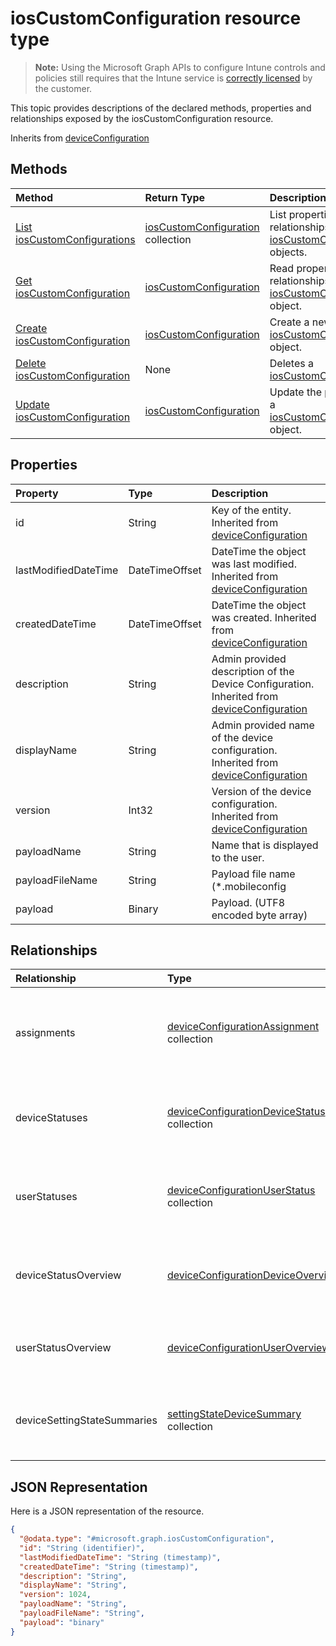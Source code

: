 # iosCustomConfiguration resource type

> **Note:** Using the Microsoft Graph APIs to configure Intune controls and policies still requires that the Intune service is [correctly licensed](https://go.microsoft.com/fwlink/?linkid=839381) by the customer.

This topic provides descriptions of the declared methods, properties and relationships exposed by the iosCustomConfiguration resource.

Inherits from [deviceConfiguration](../resources/intune_deviceconfig_deviceconfiguration.md)

## Methods
|Method|Return Type|Description|
|:---|:---|:---|
|[List iosCustomConfigurations](../api/intune_deviceconfig_ioscustomconfiguration_list.md)|[iosCustomConfiguration](../resources/intune_deviceconfig_ioscustomconfiguration.md) collection|List properties and relationships of the [iosCustomConfiguration](../resources/intune_deviceconfig_ioscustomconfiguration.md) objects.|
|[Get iosCustomConfiguration](../api/intune_deviceconfig_ioscustomconfiguration_get.md)|[iosCustomConfiguration](../resources/intune_deviceconfig_ioscustomconfiguration.md)|Read properties and relationships of the [iosCustomConfiguration](../resources/intune_deviceconfig_ioscustomconfiguration.md) object.|
|[Create iosCustomConfiguration](../api/intune_deviceconfig_ioscustomconfiguration_create.md)|[iosCustomConfiguration](../resources/intune_deviceconfig_ioscustomconfiguration.md)|Create a new [iosCustomConfiguration](../resources/intune_deviceconfig_ioscustomconfiguration.md) object.|
|[Delete iosCustomConfiguration](../api/intune_deviceconfig_ioscustomconfiguration_delete.md)|None|Deletes a [iosCustomConfiguration](../resources/intune_deviceconfig_ioscustomconfiguration.md).|
|[Update iosCustomConfiguration](../api/intune_deviceconfig_ioscustomconfiguration_update.md)|[iosCustomConfiguration](../resources/intune_deviceconfig_ioscustomconfiguration.md)|Update the properties of a [iosCustomConfiguration](../resources/intune_deviceconfig_ioscustomconfiguration.md) object.|

## Properties
|Property|Type|Description|
|:---|:---|:---|
|id|String|Key of the entity. Inherited from [deviceConfiguration](../resources/intune_deviceconfig_deviceconfiguration.md)|
|lastModifiedDateTime|DateTimeOffset|DateTime the object was last modified. Inherited from [deviceConfiguration](../resources/intune_deviceconfig_deviceconfiguration.md)|
|createdDateTime|DateTimeOffset|DateTime the object was created. Inherited from [deviceConfiguration](../resources/intune_deviceconfig_deviceconfiguration.md)|
|description|String|Admin provided description of the Device Configuration. Inherited from [deviceConfiguration](../resources/intune_deviceconfig_deviceconfiguration.md)|
|displayName|String|Admin provided name of the device configuration. Inherited from [deviceConfiguration](../resources/intune_deviceconfig_deviceconfiguration.md)|
|version|Int32|Version of the device configuration. Inherited from [deviceConfiguration](../resources/intune_deviceconfig_deviceconfiguration.md)|
|payloadName|String|Name that is displayed to the user.|
|payloadFileName|String|Payload file name (*.mobileconfig | *.xml).|
|payload|Binary|Payload. (UTF8 encoded byte array)|

## Relationships
|Relationship|Type|Description|
|:---|:---|:---|
|assignments|[deviceConfigurationAssignment](../resources/intune_deviceconfig_deviceconfigurationassignment.md) collection|The list of assignments for the device configuration profile. Inherited from [deviceConfiguration](../resources/intune_deviceconfig_deviceconfiguration.md)|
|deviceStatuses|[deviceConfigurationDeviceStatus](../resources/intune_deviceconfig_deviceconfigurationdevicestatus.md) collection|Device configuration installation status by device. Inherited from [deviceConfiguration](../resources/intune_deviceconfig_deviceconfiguration.md)|
|userStatuses|[deviceConfigurationUserStatus](../resources/intune_deviceconfig_deviceconfigurationuserstatus.md) collection|Device configuration installation stauts by user. Inherited from [deviceConfiguration](../resources/intune_deviceconfig_deviceconfiguration.md)|
|deviceStatusOverview|[deviceConfigurationDeviceOverview](../resources/intune_deviceconfig_deviceconfigurationdeviceoverview.md)|Device Configuration devices status overview Inherited from [deviceConfiguration](../resources/intune_deviceconfig_deviceconfiguration.md)|
|userStatusOverview|[deviceConfigurationUserOverview](../resources/intune_deviceconfig_deviceconfigurationuseroverview.md)|Device Configuration users status overview Inherited from [deviceConfiguration](../resources/intune_deviceconfig_deviceconfiguration.md)|
|deviceSettingStateSummaries|[settingStateDeviceSummary](../resources/intune_deviceconfig_settingstatedevicesummary.md) collection|Device Configuration Setting State Device Summary Inherited from [deviceConfiguration](../resources/intune_deviceconfig_deviceconfiguration.md)|

## JSON Representation
Here is a JSON representation of the resource.
<!--{
  "blockType": "resource",
  "keyProperty": "id",
  "baseType": "microsoft.graph.deviceConfiguration",
  "@odata.type": "microsoft.graph.iosCustomConfiguration"
}-->
``` json
{
  "@odata.type": "#microsoft.graph.iosCustomConfiguration",
  "id": "String (identifier)",
  "lastModifiedDateTime": "String (timestamp)",
  "createdDateTime": "String (timestamp)",
  "description": "String",
  "displayName": "String",
  "version": 1024,
  "payloadName": "String",
  "payloadFileName": "String",
  "payload": "binary"
}
```



